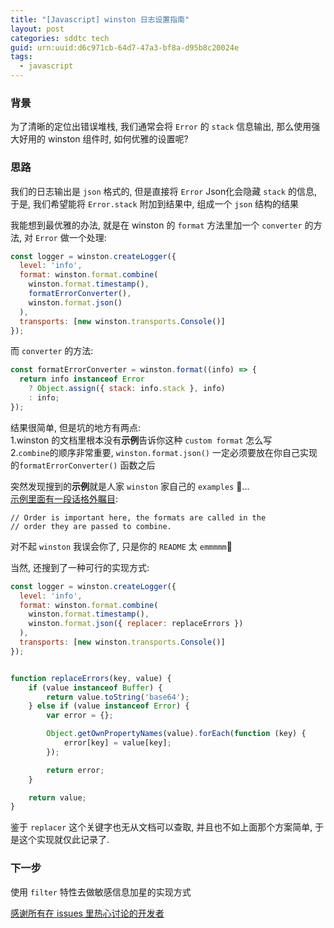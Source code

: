 ```yaml
---
title: "[Javascript] winston 日志设置指南"
layout: post
categories: sddtc tech
guid: urn:uuid:d6c971cb-64d7-47a3-bf8a-d95b8c20024e
tags:
  - javascript
---
```


### 背景
为了清晰的定位出错误堆栈, 我们通常会将 `Error` 的 `stack` 信息输出, 那么使用强大好用的 winston 组件时, 如何优雅的设置呢?  

### 思路
我们的日志输出是 `json` 格式的, 但是直接将 `Error` Json化会隐藏 `stack` 的信息, 于是, 我们希望能将 `Error.stack` 附加到结果中, 组成一个 `json` 结构的结果  

我能想到最优雅的办法, 就是在 winston 的 `format` 方法里加一个 `converter` 的方法, 对 `Error` 做一个处理:  

```javascript
const logger = winston.createLogger({
  level: 'info',
  format: winston.format.combine(
    winston.format.timestamp(),
    formatErrorConverter(),
    winston.format.json()
  ),
  transports: [new winston.transports.Console()]
});
```

而 `converter` 的方法:  

```javascript
const formatErrorConverter = winston.format((info) => {
  return info instanceof Error
    ? Object.assign({ stack: info.stack }, info)
    : info;
});
```

结果很简单, 但是坑的地方有两点:  
1.winston 的文档里根本没有**示例**告诉你这种 `custom format` 怎么写  
2.`combine`的顺序非常重要, `winston.format.json()` 一定必须要放在你自己实现的`formatErrorConverter()` 函数之后  

突然发现搜到的**示例**就是人家 `winston` 家自己的 `examples` 🌚...  
[示例里面有一段话格外瞩目](https://github.com/winstonjs/winston/blob/master/examples/format-mutate.js):  

```
// Order is important here, the formats are called in the
// order they are passed to combine.
```

对不起 `winston` 我误会你了, 只是你的 `README` 太 `emmmmm`🌝  

当然, 还搜到了一种可行的实现方式:  

```javascript
const logger = winston.createLogger({
  level: 'info',
  format: winston.format.combine(
    winston.format.timestamp(),
    winston.format.json({ replacer: replaceErrors })
  ),
  transports: [new winston.transports.Console()]
});


function replaceErrors(key, value) {
    if (value instanceof Buffer) {
        return value.toString('base64');
    } else if (value instanceof Error) {
        var error = {};

        Object.getOwnPropertyNames(value).forEach(function (key) {
            error[key] = value[key];
        });

        return error;
    }

    return value;
}
```

鉴于 `replacer` 这个关键字也无从文档可以查取, 并且也不如上面那个方案简单, 于是这个实现就仅此记录了.  

### 下一步
使用 `filter` 特性去做敏感信息加星的实现方式


[感谢所有在 issues 里热心讨论的开发者](https://github.com/winstonjs/winston/issues/1243)
